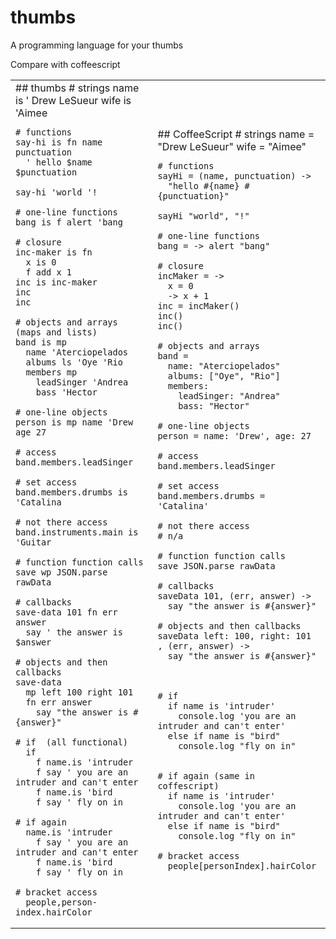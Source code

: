 thumbs
======

A programming language for your thumbs

Compare with coffeescript

<table><tr><td>
## thumbs    
    # strings
    name is ' Drew LeSueur
    wife is 'Aimee

    # functions
    say-hi is fn name punctuation
      ' hello $name $punctuation

    say-hi 'world '!

    # one-line functions
    bang is f alert 'bang

    # closure
    inc-maker is fn
      x is 0
      f add x 1
    inc is inc-maker
    inc
    inc

    # objects and arrays (maps and lists)
    band is mp
      name 'Aterciopelados
      albums ls 'Oye 'Rio
      members mp
        leadSinger 'Andrea
        bass 'Hector

    # one-line objects
    person is mp name 'Drew age 27

    # access
    band.members.leadSinger 

    # set access
    band.members.drumbs is 'Catalina

    # not there access
    band.instruments.main is 'Guitar

    # function function calls
    save wp JSON.parse rawData

    # callbacks
    save-data 101 fn err answer
      say ' the answer is $answer

    # objects and then callbacks
    save-data
      mp left 100 right 101
      fn err answer 
        say "the answer is #{answer}"

    # if  (all functional)
      if
        f name.is 'intruder
        f say ' you are an intruder and can't enter
        f name.is 'bird
        f say ' fly on in

    # if again
      name.is 'intruder
        f say ' you are an intruder and can't enter
        f name.is 'bird
        f say ' fly on in

    # bracket access
      people,person-index.hairColor  


</td><td>
## CoffeeScript
    # strings
    name = "Drew LeSueur"
    wife = "Aimee"
    
    # functions
    sayHi = (name, punctuation) ->
      "hello #{name} #{punctuation}"

    sayHi "world", "!"

    # one-line functions
    bang = -> alert "bang"
    
    # closure
    incMaker = ->
      x = 0
      -> x + 1
    inc = incMaker()
    inc()
    inc()

    # objects and arrays
    band =
      name: "Aterciopelados"
      albums: ["Oye", "Rio"]
      members:
        leadSinger: "Andrea"
        bass: "Hector"

    # one-line objects
    person = name: 'Drew', age: 27

    # access
    band.members.leadSinger 

    # set access
    band.members.drumbs = 'Catalina'

    # not there access
    # n/a

    # function function calls
    save JSON.parse rawData

    # callbacks
    saveData 101, (err, answer) ->
      say "the answer is #{answer}"

    # objects and then callbacks
    saveData left: 100, right: 101 , (err, answer) ->
      say "the answer is #{answer}"



    # if
      if name is 'intruder'
        console.log 'you are an intruder and can't enter'
      else if name is "bird"
        console.log "fly on in"


    # if again (same in coffescript)
      if name is 'intruder'
        console.log 'you are an intruder and can't enter'
      else if name is "bird"
        console.log "fly on in"

    # bracket access
      people[personIndex].hairColor  

</tr>
</tabe>
